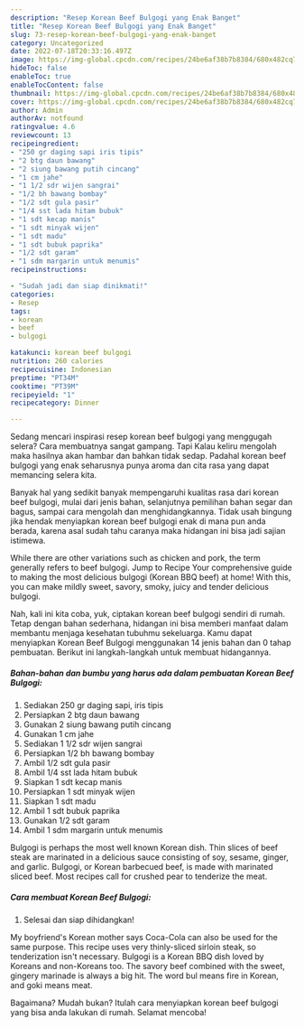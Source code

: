 ```yaml
---
description: "Resep Korean Beef Bulgogi yang Enak Banget"
title: "Resep Korean Beef Bulgogi yang Enak Banget"
slug: 73-resep-korean-beef-bulgogi-yang-enak-banget
category: Uncategorized
date: 2022-07-18T20:33:16.497Z
image: https://img-global.cpcdn.com/recipes/24be6af38b7b8384/680x482cq70/korean-beef-bulgogi-foto-resep-utama.jpg
hideToc: false
enableToc: true
enableTocContent: false
thumbnail: https://img-global.cpcdn.com/recipes/24be6af38b7b8384/680x482cq70/korean-beef-bulgogi-foto-resep-utama.jpg
cover: https://img-global.cpcdn.com/recipes/24be6af38b7b8384/680x482cq70/korean-beef-bulgogi-foto-resep-utama.jpg
author: Admin
authorAv: notfound
ratingvalue: 4.6
reviewcount: 13
recipeingredient:
- "250 gr daging sapi iris tipis"
- "2 btg daun bawang"
- "2 siung bawang putih cincang"
- "1 cm jahe"
- "1 1/2 sdr wijen sangrai"
- "1/2 bh bawang bombay"
- "1/2 sdt gula pasir"
- "1/4 sst lada hitam bubuk"
- "1 sdt kecap manis"
- "1 sdt minyak wijen"
- "1 sdt madu"
- "1 sdt bubuk paprika"
- "1/2 sdt garam"
- "1 sdm margarin untuk menumis"
recipeinstructions:

- "Sudah jadi dan siap dinikmati!"
categories:
- Resep
tags:
- korean
- beef
- bulgogi

katakunci: korean beef bulgogi 
nutrition: 260 calories
recipecuisine: Indonesian
preptime: "PT34M"
cooktime: "PT39M"
recipeyield: "1"
recipecategory: Dinner

---
```



Sedang mencari inspirasi resep korean beef bulgogi yang menggugah selera? Cara membuatnya sangat gampang. Tapi Kalau keliru mengolah maka hasilnya akan hambar dan bahkan tidak sedap. Padahal korean beef bulgogi yang enak seharusnya punya aroma dan cita rasa yang dapat memancing selera kita.


Banyak hal yang sedikit banyak mempengaruhi kualitas rasa dari korean beef bulgogi, mulai dari jenis bahan, selanjutnya pemilihan bahan segar dan bagus, sampai cara mengolah dan menghidangkannya. Tidak usah bingung jika hendak menyiapkan korean beef bulgogi enak di mana pun anda berada, karena asal sudah tahu caranya maka hidangan ini bisa jadi sajian istimewa.

While there are other variations such as chicken and pork, the term generally refers to beef bulgogi. Jump to Recipe Your comprehensive guide to making the most delicious bulgogi (Korean BBQ beef) at home! With this, you can make mildly sweet, savory, smoky, juicy and tender delicious bulgogi.


Nah, kali ini kita coba, yuk, ciptakan korean beef bulgogi sendiri di rumah. Tetap dengan bahan sederhana, hidangan ini bisa memberi manfaat dalam membantu menjaga kesehatan tubuhmu sekeluarga. Kamu dapat menyiapkan Korean Beef Bulgogi menggunakan 14 jenis bahan dan 0 tahap pembuatan. Berikut ini langkah-langkah untuk membuat hidangannya.

<!--inarticleads1-->

##### Bahan-bahan dan bumbu yang harus ada dalam pembuatan Korean Beef Bulgogi:

1. Sediakan 250 gr daging sapi, iris tipis
1. Persiapkan 2 btg daun bawang
1. Gunakan 2 siung bawang putih cincang
1. Gunakan 1 cm jahe
1. Sediakan 1 1/2 sdr wijen sangrai
1. Persiapkan 1/2 bh bawang bombay
1. Ambil 1/2 sdt gula pasir
1. Ambil 1/4 sst lada hitam bubuk
1. Siapkan 1 sdt kecap manis
1. Persiapkan 1 sdt minyak wijen
1. Siapkan 1 sdt madu
1. Ambil 1 sdt bubuk paprika
1. Gunakan 1/2 sdt garam
1. Ambil 1 sdm margarin untuk menumis


Bulgogi is perhaps the most well known Korean dish. Thin slices of beef steak are marinated in a delicious sauce consisting of soy, sesame, ginger, and garlic. Bulgogi, or Korean barbecued beef, is made with marinated sliced beef. Most recipes call for crushed pear to tenderize the meat. 

<!--inarticleads2-->

##### Cara membuat Korean Beef Bulgogi:


1. Selesai dan siap dihidangkan!

My boyfriend&#39;s Korean mother says Coca-Cola can also be used for the same purpose. This recipe uses very thinly-sliced sirloin steak, so tenderization isn&#39;t necessary. Bulgogi is a Korean BBQ dish loved by Koreans and non-Koreans too. The savory beef combined with the sweet, gingery marinade is always a big hit. The word bul means fire in Korean, and goki means meat. 

Bagaimana? Mudah bukan? Itulah cara menyiapkan korean beef bulgogi yang bisa anda lakukan di rumah. Selamat mencoba!
